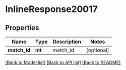 # InlineResponse20017

## Properties
Name | Type | Description | Notes
------------ | ------------- | ------------- | -------------
**match_id** | **int** | match_id | [optional] 

[[Back to Model list]](../README.md#documentation-for-models) [[Back to API list]](../README.md#documentation-for-api-endpoints) [[Back to README]](../README.md)


